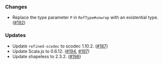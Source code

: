 ### Changes

* Replace the type parameter `P` in `RefType#unwrap` with an
  existential type. ([#192])

### Updates

* Update `refined-scodec` to scodec 1.10.2. ([#187])
* Update Scala.js to 0.6.12. ([#194], [#197])
* Update shapeless to 2.3.2. ([#196])

[#187]: https://github.com/fthomas/refined/pull/187
[#192]: https://github.com/fthomas/refined/pull/192
[#194]: https://github.com/fthomas/refined/pull/194
[#196]: https://github.com/fthomas/refined/pull/196
[#197]: https://github.com/fthomas/refined/pull/197
